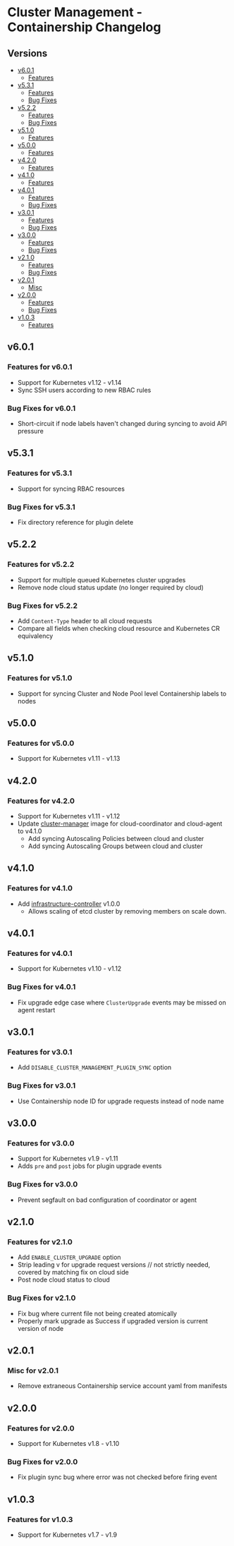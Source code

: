 # Cluster Management - Containership Changelog

## Versions
- [v6.0.1](#v601)
  - [Features](#features-for-v601)
- [v5.3.1](#v531)
  - [Features](#features-for-v531)
  - [Bug Fixes](#bug-fixes-for-v531)
- [v5.2.2](#v522)
  - [Features](#features-for-v522)
  - [Bug Fixes](#bug-fixes-for-v522)
- [v5.1.0](#v510)
  - [Features](#features-for-v510)
- [v5.0.0](#v500)
  - [Features](#features-for-v500)
- [v4.2.0](#v420)
  - [Features](#features-for-v420)
- [v4.1.0](#v401)
  - [Features](#features-for-v410)
- [v4.0.1](#v401)
  - [Features](#features-for-v401)
  - [Bug Fixes](#bug-fixes-for-v401)
- [v3.0.1](#v301)
  - [Features](#features-for-v301)
  - [Bug Fixes](#bug-fixes-for-v301)
- [v3.0.0](#v300)
  - [Features](#features-for-v300)
  - [Bug Fixes](#bug-fixes-for-v300)
- [v2.1.0](#v210)
  - [Features](#features-for-v210)
  - [Bug Fixes](#bug-fixes-for-v210)
- [v2.0.1](#v201)
  - [Misc](#misc-for-v201)
- [v2.0.0](#v200)
  - [Features](#features-for-v200)
  - [Bug Fixes](#bug-fixes-for-v200)
- [v1.0.3](#v103)
  - [Features](#features-for-v103)

## v6.0.1

### Features for v6.0.1

* Support for Kubernetes v1.12 - v1.14
* Sync SSH users according to new RBAC rules

### Bug Fixes for v6.0.1

* Short-circuit if node labels haven't changed during syncing to avoid API pressure

## v5.3.1

### Features for v5.3.1

* Support for syncing RBAC resources

### Bug Fixes for v5.3.1

* Fix directory reference for plugin delete

## v5.2.2

### Features for v5.2.2

* Support for multiple queued Kubernetes cluster upgrades
* Remove node cloud status update (no longer required by cloud)

### Bug Fixes for v5.2.2

* Add `Content-Type` header to all cloud requests
* Compare all fields when checking cloud resource and Kubernetes CR equivalency

## v5.1.0

### Features for v5.1.0

* Support for syncing Cluster and Node Pool level Containership labels to nodes

## v5.0.0

### Features for v5.0.0

* Support for Kubernetes v1.11 - v1.13

## v4.2.0

### Features for v4.2.0

* Support for Kubernetes v1.11 - v1.12
* Update [cluster-manager](https://github.com/containership/cluster-manager) image for cloud-coordinator and cloud-agent to v4.1.0
   * Add syncing Autoscaling Policies between cloud and cluster
   * Add syncing Autoscaling Groups between cloud and cluster

## v4.1.0

### Features for v4.1.0

* Add [infrastructure-controller](https://github.com/containership/infrastructure-controller) v1.0.0
  * Allows scaling of etcd cluster by removing members on scale down.

## v4.0.1

### Features for v4.0.1

* Support for Kubernetes v1.10 - v1.12

### Bug Fixes for v4.0.1

* Fix upgrade edge case where `ClusterUpgrade` events may be missed on agent restart

## v3.0.1

### Features for v3.0.1

* Add `DISABLE_CLUSTER_MANAGEMENT_PLUGIN_SYNC` option

### Bug Fixes for v3.0.1

* Use Containership node ID for upgrade requests instead of node name

## v3.0.0

### Features for v3.0.0

* Support for Kubernetes v1.9 - v1.11
* Adds `pre` and `post` jobs for plugin upgrade events

### Bug Fixes for v3.0.0

* Prevent segfault on bad configuration of coordinator or agent

## v2.1.0

### Features for v2.1.0

* Add `ENABLE_CLUSTER_UPGRADE` option
* Strip leading v for upgrade request versions // not strictly needed, covered by matching fix on cloud side
* Post node cloud status to cloud

### Bug Fixes for v2.1.0

* Fix bug where current file not being created atomically
* Properly mark upgrade as Success if upgraded version is current version of node

## v2.0.1

### Misc for v2.0.1

* Remove extraneous Containership service account yaml from manifests

## v2.0.0

### Features for v2.0.0

* Support for Kubernetes v1.8 - v1.10

### Bug Fixes for v2.0.0

* Fix plugin sync bug where error was not checked before firing event

## v1.0.3

### Features for v1.0.3

* Support for Kubernetes v1.7 - v1.9
